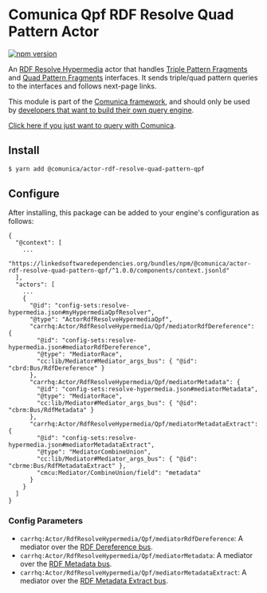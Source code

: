 # Comunica Qpf RDF Resolve Quad Pattern Actor

[![npm version](https://badge.fury.io/js/%40comunica%2Factor-rdf-resolve-quad-pattern-qpf.svg)](https://www.npmjs.com/package/@comunica/actor-rdf-resolve-quad-pattern-qpf)

An [RDF Resolve Hypermedia](https://github.com/comunica/comunica/tree/master/packages/bus-rdf-resolve-hypermedia) actor
that handles [Triple Pattern Fragments](https://linkeddatafragments.org/specification/triple-pattern-fragments/)
and [Quad Pattern Fragments](https://linkeddatafragments.org/specification/quad-pattern-fragments/) interfaces.
It sends triple/quad pattern queries to the interfaces and follows next-page links.

This module is part of the [Comunica framework](https://github.com/comunica/comunica),
and should only be used by [developers that want to build their own query engine](https://comunica.dev/docs/modify/).

[Click here if you just want to query with Comunica](https://comunica.dev/docs/query/).

## Install

```bash
$ yarn add @comunica/actor-rdf-resolve-quad-pattern-qpf
```

## Configure

After installing, this package can be added to your engine's configuration as follows:
```text
{
  "@context": [
    ...
    "https://linkedsoftwaredependencies.org/bundles/npm/@comunica/actor-rdf-resolve-quad-pattern-qpf/^1.0.0/components/context.jsonld"  
  ],
  "actors": [
    ...
    {
      "@id": "config-sets:resolve-hypermedia.json#myHypermediaQpfResolver",
      "@type": "ActorRdfResolveHypermediaQpf",
      "carrhq:Actor/RdfResolveHypermedia/Qpf/mediatorRdfDereference": {
        "@id": "config-sets:resolve-hypermedia.json#mediatorRdfDereference",
        "@type": "MediatorRace",
        "cc:lib/Mediator#Mediator_args_bus": { "@id": "cbrd:Bus/RdfDereference" }
      },
      "carrhq:Actor/RdfResolveHypermedia/Qpf/mediatorMetadata": {
        "@id": "config-sets:resolve-hypermedia.json#mediatorMetadata",
        "@type": "MediatorRace",
        "cc:lib/Mediator#Mediator_args_bus": { "@id": "cbrm:Bus/RdfMetadata" }
      },
      "carrhq:Actor/RdfResolveHypermedia/Qpf/mediatorMetadataExtract": {
        "@id": "config-sets:resolve-hypermedia.json#mediatorMetadataExtract",
        "@type": "MediatorCombineUnion",
        "cc:lib/Mediator#Mediator_args_bus": { "@id": "cbrme:Bus/RdfMetadataExtract" },
        "cmcu:Mediator/CombineUnion/field": "metadata"
      }
    }
  ]
}
```

### Config Parameters

* `carrhq:Actor/RdfResolveHypermedia/Qpf/mediatorRdfDereference`: A mediator over the [RDF Dereference bus](https://github.com/comunica/comunica/tree/master/packages/bus-rdf-dereference).
* `carrhq:Actor/RdfResolveHypermedia/Qpf/mediatorMetadata`: A mediator over the [RDF Metadata bus](https://github.com/comunica/comunica/tree/master/packages/bus-rdf-metadata).
* `carrhq:Actor/RdfResolveHypermedia/Qpf/mediatorMetadataExtract`: A mediator over the [RDF Metadata Extract bus](https://github.com/comunica/comunica/tree/master/packages/bus-rdf-metadata-extract).
